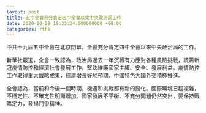 ```yaml
---
layout: post
title: 五中全會充分肯定四中全會以來中央政治局工作
date: 2020-10-29 19:33:24.000000000 +08:00
categories: rthk
---
```


中共十九屆五中全會在北京閉幕，全會充分肯定四中全會以來中央政治局的工作。

新華社報道，全會一致認為，政治局過去一年沉著有力應對各種風險挑戰，統籌新冠疫情防控和經濟社會發展工作，堅決維護國家主權、安全、發展利益。疫情防控工作取得重大戰略成果，經濟增長好於預期，中國特色大國外交積極推進。

全會認為，當前和今後一個時期，機遇和挑戰都有新的變化。國際環境日趨複雜，不穩定性、不確定性明顯增加。國家發展不平衡、不充分問題仍然突出，要保持戰略定力，發揚鬥爭精神。
